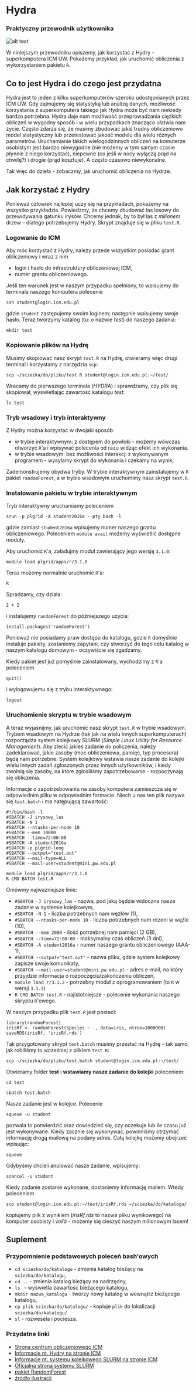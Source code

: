 # Hydra
### Praktyczny przewodnik użytkownika

![alt text](hydra.jpeg)

W niniejszym przewodniku opiszemy, jak korzystać z Hydry - superkomputera ICM UW.
Pokażemy przykład, jak uruchomić obliczenia z wykorzystaniem pakietu `R`.

## Co to jest Hydra i do czego jest przydatna
Hydra jest to jeden z kilku superkomputerów szeroko udostępnianych przez ICM UW.
Gdy zajmujemy się statystyką lub analizą danych, możliwość korzystania z superkomputera takiego jak Hydra może być nam niekiedy bardzo potrzebna. Hydra daje nam możliwość przeprowadzania ciężkich obliczeń w wygodny sposób i w wielu przypadkach znacząco ułatwia nam życie.
Często zdarza się, że musimy zbudować jakiś trudny obliczeniowo model statystyczny lub przetestować jakość modelu dla wielu różnych parametrów.
Uruchamianie takich wielogodzinnych obliczeń na komuterze osobistym jest bardzo niewygodne (nie możemy w tym samym czasie płynnie z niego korzystać), niepewne (co jeśli w nocy wyłączą prąd na chwilę?) i drogie (prąd kosztuje). A często czasowo niewykonalne.

Tak więc do dzieła - zobaczmy, jak uruchomić obliczenia na Hydrze.

## Jak korzystać z Hydry
Ponieważ człowiek najlepiej uczy się na przykładach, pokażemy na wszystko przykładzie.
Powiedzmy, że chcemy zbudować las losowy do przewidywania gatunku irysów.
Chcemy jednak, by to był las z *milionem* drzew - dlatego potrzebujemy Hydry.
Skrypt znajduje się w pliku `test.R`.

### Logowanie do ICM
Aby móc korzystać z Hydry, należy przede wszystkim posiadać grant obliczeniowy i wraz z nim
* login i hasło do infrastruktury obliczeniowej ICM,
* numer grantu obliczeniowego.

Jeśli ten warunek jest w naszym przypadku spełniony, to wpisujemy do terminala naszego komputera polecenie
```
ssh student@login.icm.edu.pl
```
gdzie `student` zastępujemy swoim loginem; następnie wpisujemy swoje hasło.
Teraz tworzymy katalog (tu: o nazwie *test*) do naszego zadania:
  ```
mkdir test
```

### Kopiowanie plików na Hydrę

Musimy skopiować nasz skrypt `test.R` na Hydrę, otwieramy więc drugi terminal i korzystamy z narzędzia `scp`:
  ```
scp ~/sciezka/do/pliku/test.R student@login.icm.edu.pl:~/test/
  ```
Wracamy do pierwszego terminala (*HYDRA*) i sprawdzamy, czy plik się skopiował, wyświetlając zawartość katalogu *test*:
  ```
ls test
```

### Tryb wsadowy i tryb interaktywny
Z Hydry można korzystać w dwojaki sposób:
  * w trybie interaktywnym: z dostępem do powłoki - możemy wówczas otworzyć `R`'a i wpisywać polecenia od razu widząc efekt ich wykonania.
* w trybie wsadowym: bez możliwości interakcji z wykonywanym programem - wysyłamy skrypt do wykonania i czekamy na wynik,

Zademonstrujemy obydwa tryby.
W trybie interaktywnym zainstalujemy w `R` pakiet `randomForest`, a w trybie wsadowym uruchomimy nasz skrypt `test.R`.

### Instalowanie pakietu w trybie interaktywnym

Tryb interaktywny uruchamiamy poleceniem
```
srun -p plgrid -A student2016a --pty bash -l
```
gdzie zamiast `student2016a` wpisujemy numer naszego grantu obliczeniowego.
Poleceniem ```module avail``` możemy wyświetlić dostępne moduły.

Aby uruchomić `R`'a, załadujmy moduł zawierający jego wersję `3.1.0`:
  ```
module load plgrid/apps/r/3.1.0
```
Teraz możemy normalnie uruchomić `R`'a:
```
R
```
Spradzamy, czy działa:
```
2 + 2
```
i instalujemy `randomForest` do późniejszego użycia:
```
install.packages('randomForest')
```
Ponieważ nie posiadamy praw dostępu do katalogu, gdzie `R` domyślnie instaluje pakiety, zostaniemy zapytani, czy stworzyć do tego celu katalog w naszym katalogu domowym - oczywiście się zgadzamy.

Kiedy pakiet jest już pomyślnie zainstalowany, wychodzimy z `R`'a poleceniem
```
quit()
```
i wylogowujemu się z trybu interaktywnego:
  ```
logout
```
### Uruchomienie skryptu w trybie wsadowym

A teraz wyjaśnijmy, jak uruchomić nasz skrypt `test.R` w trybie wsadowym.
Trybem wsadowym na Hydrze (tak jak na wielu innych superkomputerach) rozporządza system kolejkowy SLURM (*Simple Linux Utility for Resource Management*). Aby zlecić jakieś zadanie do policzenia, należy zadeklarować, jakie zasoby (moc obliczeniowa, pamięć, typ procesora) będą nam potrzebne. System kolejkowy wstawia nasze zadanie do kolejki wielu innych zadań zgłoszonych przez innych użytkowników, i kiedy zwolnią się zasoby, na które zgłosiliśmy zapotrzebowanie - rozpoczynają się obliczenia.

Informacje o zapotrzebowaniu na zasoby komputera zamieszcza się w odpowiednim pliku w odpowiednim formacie. Niech u nas ten plik nazywa się `test.batch` i ma natępującą zawartość:
  ```
#!/bin/bash -l
#SBATCH -J irysowy_las
#SBATCH -N 1
#SBATCH --ntasks-per-node 10
#SBATCH --mem 10000
#SBATCH --time=72:00:00
#SBATCH -A student2016a
#SBATCH -p plgrid-long
#SBATCH --output="test.out"
#SBATCH --mail-type=ALL
#SBATCH --mail-user=student@mini.pw.edu.pl

module load plgrid/apps/r/3.1.0
R CMD BATCH test.R
```
Omówmy  najważniejsze linie:
  * ``` #SBATCH -J irysowy_las ``` - nazwa, pod jaką będzie widoczne nasze zadanie w systemie kolejkowym,
* ``` #SBATCH -N 1 ``` - liczba potrzebnych nam węzłów (1),
* ``` #SBATCH --ntasks-per-node 10 ``` - liczba potrzebnych nam rdzeni w węźle (10),
* ``` #SBATCH --mem 2000 ``` - ilość potrzebnej nam pamięci (2 GB),
* ``` #SBATCH --time=72:00:00 ``` - maksymalny czas obliczeń (3 dni),
* ``` #SBATCH -A student2016a ``` - numer naszego grantu obliczeniowego (AAA-1),
* ``` #SBATCH --output="test.out" ``` - nazwa pliku, gdzie system kolejkowy zapisze swoje komunikaty,
* ``` #SBATCH --mail-user=student@mini.pw.edu.pl ``` - adres e-mail, na który przyjdzie informacja o rozpoczęciu/zakończeniu obliczeń,
* ```module load r/3.1.2``` - potrzebny moduł z oprogramowaniem (to `R` w wersji `3.1.2`)
* ```R CMD BATCH test.R``` - najistotniejsze - polecenie wykonania naszego skryptu `R`'owego.

W naszym przypadku plik `test.R` jest postaci:

```
library(randomForest)
irisRf <- randomForest(Species ~ ., data=iris, ntree=1000000)
saveRDS(irisRf, 'irisRf.rds')
```

Tak przygotowany skrypt `test.batch` musimy przesłać na Hydrę - tak samo, jak robiliśmy to wcześniej z plikiem `test.R`:
```
scp ~/sciezka/do/pliku/test.batch student@login.icm.edu.pl:~/test/
```

Otwieramy folder **test** i **wstawiamy nasze zadanie do kolejki** poleceniem:
```
cd test

sbatch test.batch
```
Nasze zadanie jest w kolejce. Polecenie
```
squeue -u student
```
pozwala to potwierdzić oraz dowiedzieć się, czy oczekuje lub ile czasu już jest wykonywane.
Kiedy zacznie się wykonywać, powinniśmy otrzymać informację drogą mailową na podany adres.
Całą kolejkę możemy obejrzeć wpisując:
```
squeue
```
Gdybyśmy chcieli anulować nasze zadanie, wpisujemy:
```
scancel -u student
```
Kiedy zadanie zostanie wykonane, dostaniemy informację mailem.
Wtedy poleceniem
```
scp student@login.icm.edu.pl:~/test/irisRf.rds ~/sciezka/do/katalogu/
```
kopiujemy plik z wynikiem (*irisRf.rds* to nazwa pliku wynikowego) na komputer osobisty i *voilà* - możemy się cieszyć naszym milionowym lasem!

## Suplement
### Przypomnienie podstawowych poleceń bash'owych

* ```cd sciezka/do/katalogu``` - zmienia katalog bieżący na `sciezka/do/katalogu`,
* ```cd ..``` - zmienia katalog bieżący na nadrzędny,
* ```ls ``` - wyświetla zawartość bieżącego katalogu,
* ```mkdir nazwa_katalogu``` - tworzy nowy katalog w wewnątrz bieżącego katalogu,
* ```cp plik sciezka/do/katalogu/``` - kopiuje `plik` do lokalizacji `sciezka/do/katalogu/`
* ```sl``` - rozwesela i pociesza.

### Przydatne linki
* [Strona centrum obliczeniowego ICM](https://www.icm.edu.pl/kdm/)
* [Informacje nt. Hydry na stronie ICM](https://www.icm.edu.pl/kdm/Hydra)
* [Informacje nt. systemu kolejkowego SLURM na stronie ICM](https://www.icm.edu.pl/kdm/Slurm)
* [Oficjalna strona systemu SLURM](http://slurm.schedmd.com/)
* [pakiet RandomForest](https://cran.r-project.org/web/packages/randomForest/index.html)
* [źródło ilustracji](http://www.hydravm.org/hydra)
